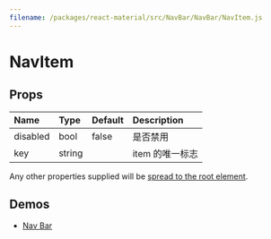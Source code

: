```yaml
---
filename: /packages/react-material/src/NavBar/NavBar/NavItem.js
---
```


<!--- This documentation is automatically generated, do not try to edit it. -->

# NavItem



## Props

| Name | Type | Default | Description |
|:-----|:-----|:--------|:------------|
| <span class="prop-name">disabled</span> | <span class="prop-type">bool | <span class="prop-default">false</span> | 是否禁用 |
| <span class="prop-name">key</span> | <span class="prop-type">string |  | item 的唯一标志 |

Any other properties supplied will be [spread to the root element](/guides/api#spread).

## Demos

- [Nav Bar](/demos/nav-bar)

